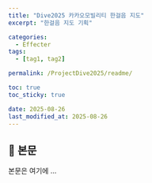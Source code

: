 ```yaml
---
title: "Dive2025 카카오모빌리티 한걸음 지도"
excerpt: "한걸음 지도 기획"

categories:
  - Effecter
tags:
  - [tag1, tag2]

permalink: /ProjectDive2025/readme/

toc: true
toc_sticky: true

date: 2025-08-26
last_modified_at: 2025-08-26
---
```


## 🦥 본문

본문은 여기에 ...
